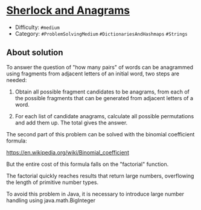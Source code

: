 # [Sherlock and Anagrams](https://www.hackerrank.com/challenges/sherlock-and-anagrams)

- Difficulty:  `#medium`
- Category: `#ProblemSolvingMedium` `#DictionariesAndHashmaps` `#Strings`

## About solution

To answer the question of "how many pairs" of words can be anagrammed
using fragments from adjacent letters of an initial word, two steps are needed:

1) Obtain all possible fragment candidates to be anagrams,
  from each of the possible fragments that can be generated
  from adjacent letters of a word.

2) For each list of candidate anagrams,
  calculate all possible permutations and add them up.
  The total gives the answer.

The second part of this problem can be solved with the binomial coefficient formula:

<https://en.wikipedia.org/wiki/Binomial_coefficient>

But the entire cost of this formula falls on the "factorial" function.

The factorial quickly reaches results that return large numbers,
overflowing the length of primitive number types.

To avoid this problem in Java, it is necessary to introduce large number handling
using java.math.BigInteger

